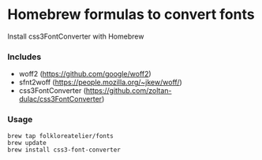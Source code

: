 # Homebrew formulas to convert fonts
Install css3FontConverter with Homebrew

### Includes
- woff2 (https://github.com/google/woff2)
- sfnt2woff (https://people.mozilla.org/~jkew/woff/)
- css3FontConverter (https://github.com/zoltan-dulac/css3FontConverter)

### Usage

```shell
brew tap folkloreatelier/fonts
brew update
brew install css3-font-converter
```
